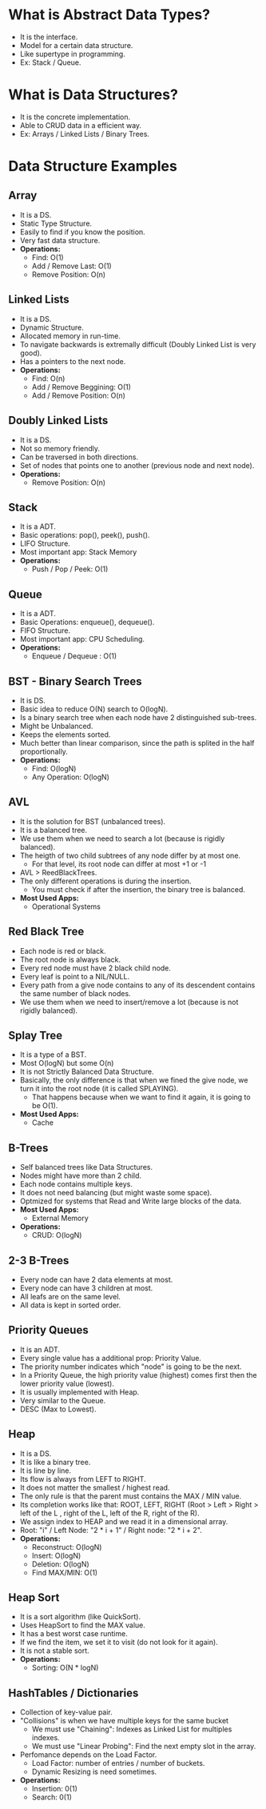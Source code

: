 # What is Abstract Data Types?
* It is the interface.
* Model for a certain data structure. 
* Like supertype in programming.
* Ex: Stack / Queue.

# What is Data Structures?
* It is the concrete implementation.
* Able to CRUD data in a efficient way.
* Ex: Arrays / Linked Lists / Binary Trees.

# Data Structure Examples

## Array
* It is a DS.
* Static Type Structure.
* Easily to find if you know the position.
* Very fast data structure.
* **Operations:**
    * Find: O(1)
    * Add / Remove Last: O(1)
    * Remove Position: O(n)

## Linked Lists
* It is a DS.
* Dynamic Structure.
* Allocated memory in run-time.
* To navigate backwards is extremally difficult (Doubly Linked List is very good).
* Has a pointers to the next node.
* **Operations:**
    * Find: O(n)
    * Add / Remove Beggining: O(1)
    * Add / Remove Position: O(n)

## Doubly Linked Lists
* It is a DS.
* Not so memory friendly.
* Can be traversed in both directions.
* Set of nodes that points one to another (previous node and next node).
* **Operations:**
    * Remove Position: O(n)

## Stack
* It is a ADT.
* Basic operations: pop(), peek(), push().
* LIFO Structure.
* Most important app: Stack Memory
* **Operations:**
    * Push / Pop / Peek: O(1)

## Queue
* It is a ADT.
* Basic Operations: enqueue(), dequeue().
* FIFO Structure.
* Most important app: CPU Scheduling.
* **Operations:**
    * Enqueue / Dequeue : O(1)

## BST - Binary Search Trees
* It is DS.
* Basic idea to reduce O(N) search to O(logN).
* Is a binary search tree when each node have 2 distinguished sub-trees.
* Might be Unbalanced.
* Keeps the elements sorted.
* Much better than linear comparison, since the path is splited in the half proportionally.
* **Operations:**
    * Find: O(logN)
    * Any Operation: O(logN)

## AVL
* It is the solution for BST (unbalanced trees).
* It is a balanced tree.
* We use them when we need to search a lot (because is rigidly balanced).
* The heigth of two child subtrees of any node differ by at most one.
    * For that level, its root node can differ at most +1 or -1
* AVL > ReedBlackTrees.
* The only different operations is during the insertion.
    * You must check if after the insertion, the binary tree is balanced.
* **Most Used Apps:**
    * Operational Systems

## Red Black Tree
* Each node is red or black.
* The root node is always black.
* Every red node must have 2 black child node.
* Every leaf is point to a NIL/NULL.
* Every path from a give node contains to any of its descendent contains the same number of black nodes.
* We use them when we need to insert/remove a lot (because is not rigidly balanced).

## Splay Tree
* It is a type of a BST.
* Most O(logN) but some O(n)
* It is not Strictly Balanced Data Structure.
* Basically, the only difference is that when we fined the give node, we turn it into the root node (it is called SPLAYING).
    * That happens because when we want to find it again, it is going to be O(1).
* **Most Used Apps:**
    * Cache

## B-Trees
* Self balanced trees like Data Structures.
* Nodes might have more than 2 child.
* Each node contains multiple keys.
* It does not need balancing (but might waste some space).
* Optmized for systems that Read and Write large blocks of the data.
* **Most Used Apps:**
    * External Memory
* **Operations:**
    * CRUD: O(logN)

## 2-3 B-Trees
* Every node can have 2 data elements at most.
* Every node can have 3 children at most.
* All leafs are on the same level.
* All data is kept in sorted order.

## Priority Queues
* It is an ADT.
* Every single value has a additional prop: Priority Value.
* The priority number indicates which "node" is going to be the next.
* In a Priority Queue, the high priority value (highest) comes first then the lower priority value (lowest).
* It is usually implemented with Heap.
* Very similar to the Queue.
* DESC (Max to Lowest).

## Heap
* It is a DS.
* It is like a binary tree.
* It is line by line. 
* Its flow is always from LEFT to RIGHT.
* It does not matter the smallest / highest read.
* The only rule is that the parent must contains the MAX / MIN value.
* Its completion works like that: ROOT, LEFT, RIGHT (Root > Left > Right > left of the L , right of the L, left of the R, right of the R).
* We assign index to HEAP and we read it in a dimensional array.
* Root: "i" / Left Node: "2 * i + 1" / Right node: "2 * i + 2".
* **Operations:**
    * Reconstruct: O(logN)
    * Insert: O(logN)
    * Deletion: O(logN)
    * Find MAX/MIN: O(1)

## Heap Sort
* It is a sort algorithm (like QuickSort).
* Uses HeapSort to find the MAX value.
* It has a best worst case runtime.
* If we find the item, we set it to visit (do not look for it again).
* It is not a stable sort.
* **Operations:**
    * Sorting: O(N * logN)

## HashTables / Dictionaries
* Collection of key-value pair.
* "Collisions" is when we have multiple keys for the same bucket
    * We must use "Chaining": Indexes as Linked List for multiples indexes.
    * We must use "Linear Probing": Find the next empty slot in the array.
* Perfomance depends on the Load Factor.
    * Load Factor: number of entries / number of buckets.
    * Dynamic Resizing is need sometimes.
* **Operations:**
    * Insertion: 0(1) 
    * Search: 0(1) 